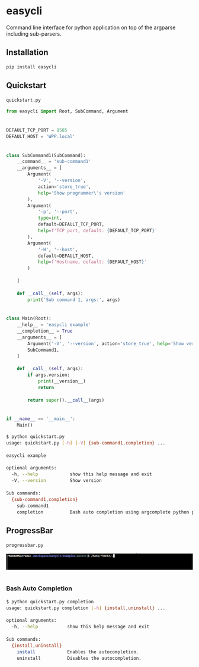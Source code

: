 
# easycli

Command line interface for python application on top of the argparse 
including sub-parsers.

## Installation

```bash
pip install easycli
```


## Quickstart

`quickstart.py`

```python
from easycli import Root, SubCommand, Argument


DEFAULT_TCP_PORT = 8585
DEFAULT_HOST = 'WPP.local'


class SubCommand1(SubCommand):
    __command__ = 'sub-command1'
    __arguments__ = [
        Argument(
            '-V', '--version',
            action='store_true',
            help='Show programmer\'s version'
        ),
        Argument(
            '-p', '--port',
            type=int,
            default=DEFAULT_TCP_PORT,
            help=f'TCP port, default: {DEFAULT_TCP_PORT}'
        ),
        Argument(
            '-H', '--host',
            default=DEFAULT_HOST,
            help=f'Hostname, default: {DEFAULT_HOST}'
        )

    ]

    def __call__(self, args):
        print('Sub command 1, args:', args)


class Main(Root):
    __help__ = 'easycli example'
    __completion__ = True
    __arguments__ = [
        Argument('-V', '--version', action='store_true', help='Show version'),
        SubCommand1,
    ]

    def __call__(self, args):
        if args.version:
            print(__version__)
            return

        return super().__call__(args)


if __name__ == '__main__':
    Main()

```

```bash
$ python quickstart.py
usage: quickstart.py [-h] [-V] {sub-command1,completion} ...

easycli example

optional arguments:
  -h, --help            show this help message and exit
  -V, --version         Show version

Sub commands:
  {sub-command1,completion}
    sub-command1
    completion          Bash auto completion using argcomplete python package.
```

## ProgressBar

`progressbar.py`


![](examples/media/example_progressbar.gif)


```python
```

### Bash Auto Completion

```bash
$ python quickstart.py completion
usage: quickstart.py completion [-h] {install,uninstall} ...

optional arguments:
  -h, --help           show this help message and exit

Sub commands:
  {install,uninstall}
    install            Enables the autocompletion.
    uninstall          Disables the autocompletion.
```

